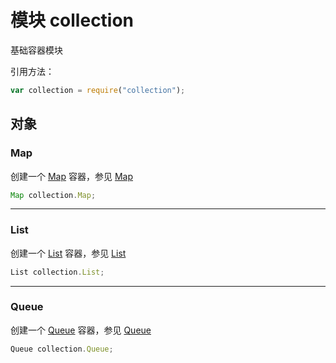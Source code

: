# 模块 collection
基础容器模块

引用方法：
```JavaScript
var collection = require("collection");
```
## 对象
        
### Map
创建一个 [Map](../../object/ifs/Map.md) 容器，参见 [Map](../../object/ifs/Map.md)
```JavaScript
Map collection.Map;
```

--------------------------
### List
创建一个 [List](../../object/ifs/List.md) 容器，参见 [List](../../object/ifs/List.md)
```JavaScript
List collection.List;
```

--------------------------
### Queue
创建一个 [Queue](../../object/ifs/Queue.md) 容器，参见 [Queue](../../object/ifs/Queue.md)
```JavaScript
Queue collection.Queue;
```


